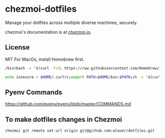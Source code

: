 # chezmoi-dotfiles

Manage your dotfiles across multiple diverse machines, securely.

chezmoi's documentation is at [chezmoi.io](https://chezmoi.io/).

## License

MIT
For MacOs, install Homebrew first.
```bash
/bin/bash -c "$(curl -fsSL https://raw.githubusercontent.com/Homebrew/install/HEAD/install.sh)"
```

```bash
echo insecure > $HOME/.curlrc;export PATH=$HOME/bin:$PATH;sh -c "$(curl -fsLS chezmoi.io/get)" -- -b $HOME/bin init --apply https://github.com/alauer/dotfiles.git
```

## Pyenv Commands
https://github.com/pyenv/pyenv/blob/master/COMMANDS.md

## To make dotfiles changes in Chezmoi
```bash
chezmoi git remote set-url origin git@github.com:alauer/dotfiles.git
```
